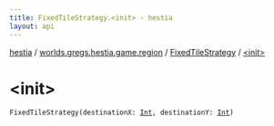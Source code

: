 ```yaml
---
title: FixedTileStrategy.<init> - hestia
layout: api
---
```


<div class='api-docs-breadcrumbs'><a href="../../index.html">hestia</a> / <a href="../index.html">worlds.gregs.hestia.game.region</a> / <a href="index.html">FixedTileStrategy</a> / <a href="./-init-.html">&lt;init&gt;</a></div>

# &lt;init&gt;

<div class="signature"><code><span class="identifier">FixedTileStrategy</span><span class="symbol">(</span><span class="parameterName" id="worlds.gregs.hestia.game.region.FixedTileStrategy$<init>(kotlin.Int, kotlin.Int)/destinationX">destinationX</span><span class="symbol">:</span>&nbsp;<a href="https://kotlinlang.org/api/latest/jvm/stdlib/kotlin/-int/index.html"><span class="identifier">Int</span></a><span class="symbol">, </span><span class="parameterName" id="worlds.gregs.hestia.game.region.FixedTileStrategy$<init>(kotlin.Int, kotlin.Int)/destinationY">destinationY</span><span class="symbol">:</span>&nbsp;<a href="https://kotlinlang.org/api/latest/jvm/stdlib/kotlin/-int/index.html"><span class="identifier">Int</span></a><span class="symbol">)</span></code></div>
